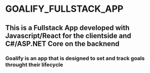 # GOALIFY_FULLSTACK_APP
## This is a Fullstack App developed with Javascript/React for the clientside and C#/ASP.NET Core on the backnend
### Goalify is an app that is designed to set and track goals throught their lifecycle
